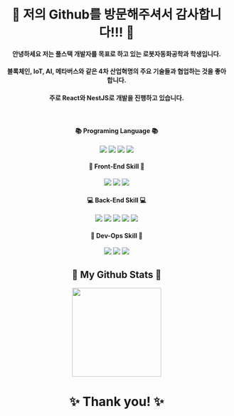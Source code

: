 # <div align="center"> 👋 저의 Github를 방문해주셔서 감사합니다!!! 👋 </div>
#### <div align="center"> 안녕하세요 저는 풀스택 개발자를 목표로 하고 있는 로봇자동화공학과 학생입니다. </div>
#### <div align="center"> 블록체인, IoT, AI, 메타버스와 같은 4차 산업혁명의 주요 기술들과 협업하는 것을 좋아합니다. </div>
#### <div align="center"> 주로 React와 NestJS로 개발을 진행하고 있습니다. </div>
   
#### <div align="center"> 📚 Programing Language 📚 </div>
<div align="center"> <img src="https://img.shields.io/badge/HTML5-E34F26?style=flat-square&logo=HTML5&logoColor=white"/> <img src="https://img.shields.io/badge/CSS3-1572B6?style=flat-square&logo=CSS3&logoColor=white"/> <img src="https://img.shields.io/badge/Javascript-F7DF1E?style=flat-square&logo=javascript&logoColor=white"/> <img src="https://img.shields.io/badge/Typescript-3178C6?style=flat-square&logo=typescript&logoColor=white"/> </div>    

#### <div align="center"> 🌈 Front-End Skill 🌈 </div>
<div align="center"> <img src="https://img.shields.io/badge/React-2599ED?style=flat-square&logo=React&logoColor=white"/> <img src="https://img.shields.io/badge/Redux-764ABC?style=flat-square&logo=Redux&logoColor=white"/> <img src="https://img.shields.io/badge/styled components-DB7093?style=flat-square&logo=styled-components&logoColor=white"/>
    
#### <div align="center"> 💻 Back-End Skill 💻 </div>
<div align="center"> <img src="https://img.shields.io/badge/NestJS-E0234E?style=flat-square&logo=NestJS&logoColor=white"/> <img src="https://img.shields.io/badge/MongoDB-47A248?style=flat-square&logo=MongoDB&logoColor=white"/> <img src="https://img.shields.io/badge/MySQL-4479A1?style=flat-square&logo=mysql&logoColor=white"/> <img src="https://img.shields.io/badge/Redis-DC382D?style=flat-square&logo=Redis&logoColor=white"/> <img src="https://img.shields.io/badge/Socket.io-000000?style=flat-square&logo=Socket.io&logoColor=white"/>
    
#### <div align="center"> 🚀 Dev-Ops Skill 🚀 </div>
<div align="center"> <img src="https://img.shields.io/badge/Docker-2496ED?style=flat-square&logo=Docker&logoColor=white"/> <img src="https://img.shields.io/badge/Kubernetes-326CE5?style=flat-square&logo=Kubernetes&logoColor=white"/> <img src="https://img.shields.io/badge/Amazon AWS-FF9900?style=flat-square&logo=Amazon AWS&logoColor=white"/>
    
## <div align="center">🤔 My Github Stats 🤔</div>
<div align="center"> 
<img align="center" style="height:200px" src="https://github-readme-stats.vercel.app/api/top-langs/?username=shch989&layout=compact&theme=nord&hide_border=true" /></a>     
</div>  
  
# <div align="center">✨ Thank you! ✨</div> 
<!--
**shch989/shch989** is a ✨ _special_ ✨ repository because its `README.md` (this file) appears on your GitHub profile.

Here are some ideas to get you started:

- 🔭 I’m currently working on ...
- 🌱 I’m currently learning ...
- 👯 I’m looking to collaborate on ...
- 🤔 I’m looking for help with ...
- 💬 Ask me about ...
- 📫 How to reach me: ...
- 😄 Pronouns: ...
- ⚡ Fun fact: ...
-->
